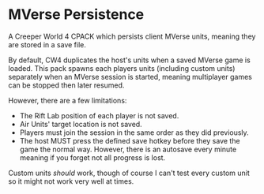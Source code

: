 # MVerse Persistence
A Creeper World 4 CPACK which persists client MVerse units, meaning they are stored in a save file.

By default, CW4 duplicates the host's units when a saved MVerse game is loaded. This pack spawns each players units (including custom units) separately when an MVerse session is started, meaning multiplayer games can be stopped then later resumed.

However, there are a few limitations:
- The Rift Lab position of each player is not saved.
- Air Units' target location is not saved.
- Players must join the session in the same order as they did previously.
- The host MUST press the defined save hotkey before they save the game the normal way. However, there is an autosave every minute meaning if you forget not all progress is lost.

Custom units *should* work, though of course I can't test every custom unit so it might not work very well at times.
